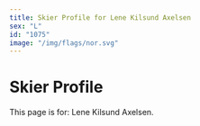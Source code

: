 ```yaml
---
title: Skier Profile for Lene Kilsund Axelsen
sex: "L"
id: "1075"
image: "/img/flags/nor.svg" 
---
```


# Skier Profile

This page is for: Lene Kilsund Axelsen.
    